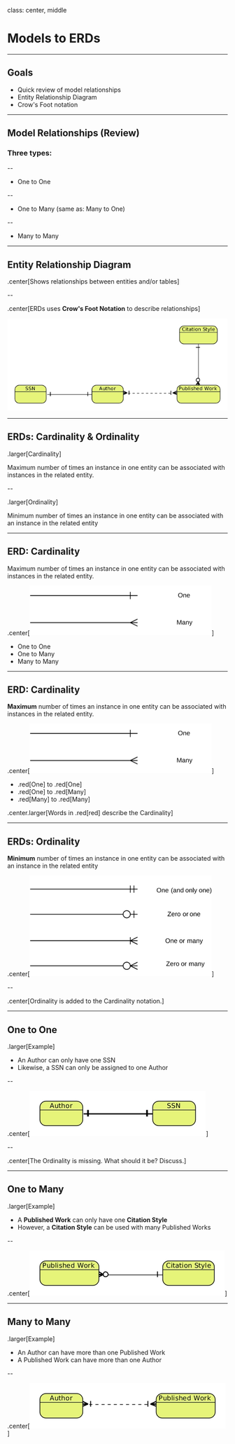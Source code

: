 class: center, middle

# Models to ERDs

---

## Goals

- Quick review of model relationships
- Entity Relationship Diagram
- Crow's Foot notation

---


## Model Relationships (Review)                                                        

### Three types:                                                  

--

- One to One

--

- One to Many (same as: Many to One)

--

- Many to Many

---

## Entity Relationship Diagram

.center[Shows relationships between entities and/or tables]

--

.center[ERDs uses **Crow's Foot Notation** to describe relationships]

![Full ERD](AuthorWorkCitationSSN.jpg)

---

## ERDs: Cardinality & Ordinality

.larger[Cardinality]

Maximum number of times an instance in one entity can be associated with instances in the related entity.

--

.larger[Ordinality]

Minimum number of times an instance in one entity can be associated with an instance in the related entity


---

## ERD: Cardinality

Maximum number of times an instance in one entity can be associated with instances in the related entity.

.center[![Crows's Foot Cardinality](crowsfoot-cardinality.png)]

- One to One
- One to Many
- Many to Many

---

## ERD: Cardinality

**Maximum** number of times an instance in one entity can be associated with instances in the related entity.

.center[![Crows's Foot Cardinality](crowsfoot-cardinality.png)]

- .red[One] to .red[One]
- .red[One] to .red[Many]
- .red[Many] to .red[Many]

.center.larger[Words in .red[red] describe the Cardinality]

---

## ERDs: Ordinality


**Minimum** number of times an instance in one entity can be associated with an instance in the related entity


.center[![Crow's Foot Ordinality](crowsfoot-ordinality.png)]

--

.center[Ordinality is added to the Cardinality notation.]

---

## One to One

.larger[Example]

- An Author can only have one SSN
- Likewise, a SSN can only be assigned to one Author

--

.center[![AuthorSSN - One to One](AuthorSSN1to1.jpg)]

--

.center[The Ordinality is missing. What should it be? Discuss.]

---

## One to Many                                                         

.larger[Example]

- A **Published Work** can only have one **Citation Style**
- However, a **Citation Style** can be used with many Published Works

--

.center[![WorkCitation - One to Many](WorkCitationOnetoMany.jpg)]

---

## Many to Many

.larger[Example]

- An Author can have more than one Published Work
- A Published Work can have more than one Author

--

.center[![AuthorWork - Many to Many](AuthorWorkManytoMany.jpg)]


